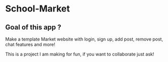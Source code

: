 # School-Market

## Goal of this app ?

Make a template Market website with login, sign up, add post, remove post, chat features and more!

This is a project I am making for fun, if you want to collaborate just ask!

